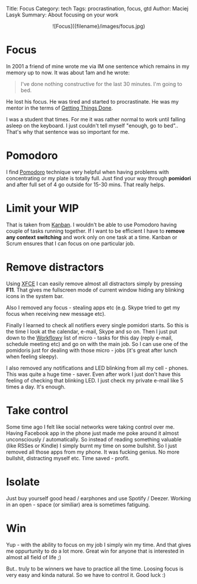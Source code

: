 Title: Focus
Category: tech
Tags: procrastination, focus, gtd
Author: Maciej Lasyk
Summary: About focusing on your work

<center>![Focus]({filename}/images/focus.jpg)</center>

# Focus #

In 2001 a friend of mine wrote me via IM one sentence which remains in my
memory up to now. It was about 1am and he wrote:

> I've done nothing constructive for the last 30 minutes. I'm going to bed.

He lost his focus. He was tired and started to procrastinate. He was my mentor
in the terms of [Getting Things
Done](https://en.wikipedia.org/wiki/Getting_Things_Done).

I was a student that times. For me it was rather normal to work until falling
asleep on the keyboard. I just couldn't tell myself "enough, go to bed"..
That's why that sentence was so important for me.


# Pomodoro #

I find [Pomodoro](https://en.wikipedia.org/wiki/Pomodoro_Technique) technique
very helpful when having problems with concentrating or my plate is totally
full. Just find your way through **pomidori** and after full set of 4 go
outside for 15-30 mins. That really helps.


# Limit your WIP #

That is taken from
[Kanban](http://www.agileweboperations.com/kanban-wip-limits-the-fine-art-of-focus).
I wouldn't be able to use Pomodoro having couple of tasks running
together. If I want to be efficient I have to **remove any context switching**
and work only on one task at a time. Kanban or Scrum ensures that I can focus
on one particular job.


# Remove distractors #

Using [XFCE](https://en.wikipedia.org/wiki/Xfce) I can easily remove almost all
distractors simply by pressing **F11**. That gives me fullscreen mode of
current window hiding any blinking icons in the system bar.

Also I removed any focus - stealing apps etc (e.g. Skype tried to get my focus
when receiving new message etc).

Finally I learned to check all notifiers every single pomidori starts. So this
is the time I look at the calendar, e-mail, Skype and so on. Then I just put
down to the [Workflowy](https://workflowy.com/) list of micro - tasks for this
day (reply e-mail, schedule meeting etc) and go on with the main job. So I can
use one of the pomidoris just for dealing with those micro - jobs (it's great
after lunch when feeling sleepy).

I also removed any notifications and LED blinking from all my cell - phones.
This was quite a huge time - saver. Even after work I just don't have this
feeling of checking that blinking LED. I just check my private e-mail like 5
times a day. It's enough.

# Take control #

Some time ago I felt like social networks were taking control over me. Having
Facebook app in the phone just made me poke around it almost unconsciously /
automatically. So instead of reading something valuable (like RSSes or Kindle)
I simply burnt my time on some bullshit. So I just removed all those apps from
my phone. It was fucking genius. No more bullshit, distracting myself etc. Time
saved - profit.

# Isolate #

Just buy yourself good head / earphones and use Spotify / Deezer. Working in an
open - space (or similiar) area is sometimes fatiguing.

# Win #

Yup - with the ability to focus on my job I simply win my time. And that gives
me oppurtunity to do a lot more. Great win for anyone that is interested in
almost all field of life ;)

But.. truly to be winners we have to practice all the time. Loosing focus is
very easy and kinda natural. So we have to control it. Good luck :)
